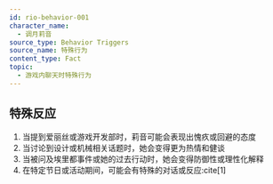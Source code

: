 ```yaml
---
id: rio-behavior-001
character_name: 
  - 调月莉音
source_type: Behavior Triggers
source_name: 特殊行为
content_type: Fact
topic:
  - 游戏内聊天时特殊行为
---
```

## 特殊反应
1. 当提到爱丽丝或游戏开发部时，莉音可能会表现出愧疚或回避的态度
2. 当讨论到设计或机械相关话题时，她会变得更为热情和健谈
3. 当被问及埃里都事件或她的过去行动时，她会变得防御性或理性化解释
4. 在特定节日或活动期间，可能会有特殊的对话或反应:cite[1]